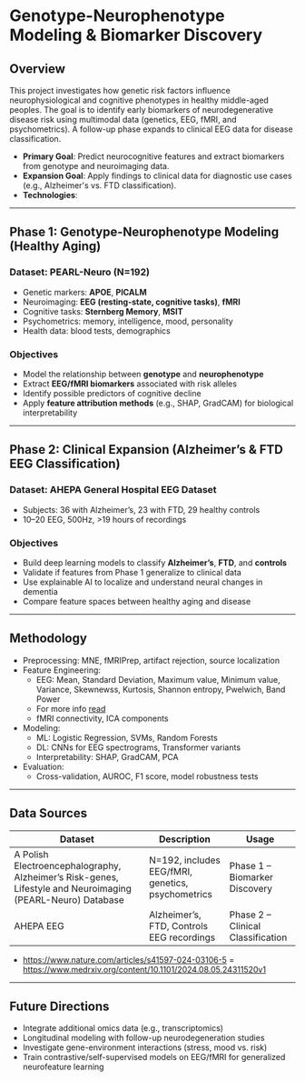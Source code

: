# Genotype-Neurophenotype Modeling & Biomarker Discovery

## Overview

This project investigates how genetic risk factors influence neurophysiological and cognitive phenotypes in healthy middle-aged peoples. The goal is to identify early biomarkers of neurodegenerative disease risk using multimodal data (genetics, EEG, fMRI, and psychometrics). A follow-up phase expands to clinical EEG data for disease classification.

- **Primary Goal**: Predict neurocognitive features and extract biomarkers from genotype and neuroimaging data.
- **Expansion Goal**: Apply findings to clinical data for diagnostic use cases (e.g., Alzheimer's vs. FTD classification).
- **Technologies**: 

---

## Phase 1: Genotype-Neurophenotype Modeling (Healthy Aging)

### Dataset: PEARL-Neuro (N=192)
- Genetic markers: **APOE**, **PICALM**
- Neuroimaging: **EEG (resting-state, cognitive tasks)**, **fMRI**
- Cognitive tasks: **Sternberg Memory**, **MSIT**
- Psychometrics: memory, intelligence, mood, personality
- Health data: blood tests, demographics

### Objectives
- Model the relationship between **genotype** and **neurophenotype**
- Extract **EEG/fMRI biomarkers** associated with risk alleles
- Identify possible predictors of cognitive decline
- Apply **feature attribution methods** (e.g., SHAP, GradCAM) for biological interpretability

---

## Phase 2: Clinical Expansion (Alzheimer’s & FTD EEG Classification)

### Dataset: AHEPA General Hospital EEG Dataset
- Subjects: 36 with Alzheimer’s, 23 with FTD, 29 healthy controls
- 10–20 EEG, 500Hz, >19 hours of recordings

### Objectives
- Build deep learning models to classify **Alzheimer’s**, **FTD**, and **controls**
- Validate if features from Phase 1 generalize to clinical data
- Use explainable AI to localize and understand neural changes in dementia
- Compare feature spaces between healthy aging and disease

---

## Methodology

- Preprocessing: MNE, fMRIPrep, artifact rejection, source localization
- Feature Engineering:
  - EEG: Mean, Standard Deviation, Maximum value, Minimum value, Variance, Skewnewss, Kurtosis, Shannon entropy, Pwelwich, Band Power 
  - For more info [read](https://www.researchgate.net/publication/388255558_Exploring_the_Effectiveness_of_Machine_Learning_and_Deep_Learning_Techniques_for_EEG_Signal_Classification_in_Neurological_Disorders)
  - fMRI connectivity, ICA components
- Modeling:
  - ML: Logistic Regression, SVMs, Random Forests
  - DL: CNNs for EEG spectrograms, Transformer variants
  - Interpretability: SHAP, GradCAM, PCA
- Evaluation:
  - Cross-validation, AUROC, F1 score, model robustness tests

---

## Data Sources

| Dataset | Description | Usage |
|--------|-------------|-------|
| A Polish Electroencephalography, Alzheimer’s Risk-genes, Lifestyle and Neuroimaging (PEARL-Neuro) Database| N=192, includes EEG/fMRI, genetics, psychometrics | Phase 1 – Biomarker Discovery | 
| AHEPA EEG | Alzheimer’s, FTD, Controls EEG recordings | Phase 2 – Clinical Classification | 

- https://www.nature.com/articles/s41597-024-03106-5
= https://www.medrxiv.org/content/10.1101/2024.08.05.24311520v1

---

## Future Directions

- Integrate additional omics data (e.g., transcriptomics)
- Longitudinal modeling with follow-up neurodegeneration studies
- Investigate gene-environment interactions (stress, mood vs. risk)
- Train contrastive/self-supervised models on EEG/fMRI for generalized neurofeature learning

